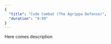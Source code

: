 ```yaml
---
{
  "title": "Code Combat (The Agrippa Defense)",
  "duration": "9:99"
}
---
```


Here comes description
